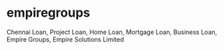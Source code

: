 empiregroups
============

Chennai Loan, Project Loan, Home Loan, Mortgage Loan, Business Loan, Empire Groups, Empire Solutions Limited